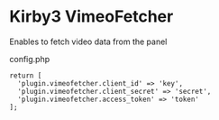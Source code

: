 # Kirby3 VimeoFetcher

Enables to fetch video data from the panel

config.php

```
return [
  'plugin.vimeofetcher.client_id' => 'key',
  'plugin.vimeofetcher.client_secret' => 'secret',
  'plugin.vimeofetcher.access_token' => 'token'
];
```
